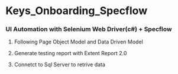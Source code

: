 # Keys_Onboarding_Specflow

###  UI Automation with Selenium Web Driver(c#) + Specflow

1. Following Page Object Model and Data Driven Model

2. Generate testing report with Extent Report 2.0

3. Connetct to Sql Server to retrive data
